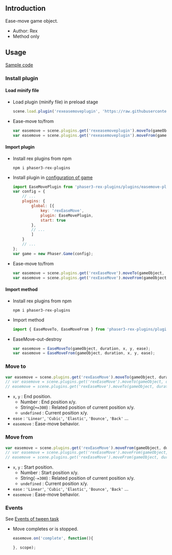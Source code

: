 ## Introduction

Ease-move game object.

- Author: Rex
- Method only

## Usage

[Sample code](https://github.com/rexrainbow/phaser3-rex-notes/blob/master/examples/easemove/)

### Install plugin

#### Load minify file

- Load plugin (minify file) in preload stage
    ```javascript
    scene.load.plugin('rexeasemoveplugin', 'https://raw.githubusercontent.com/rexrainbow/phaser3-rex-notes/master/dist/rexeasemoveplugin.min.js', true);
    ```
- Ease-move to/from
    ```javascript
    var easemove = scene.plugins.get('rexeasemoveplugin').moveTo(gameObject, duration, x, y, ease);
    var easemove = scene.plugins.get('rexeasemoveplugin').moveFrom(gameObject, duration, x, y, ease);
    ```

#### Import plugin

- Install rex plugins from npm
    ```
    npm i phaser3-rex-plugins
    ```
- Install plugin in [configuration of game](game.md#configuration)
    ```javascript
    import EaseMovePlugin from 'phaser3-rex-plugins/plugins/easemove-plugin.js';
    var config = {
        // ...
        plugins: {
            global: [{
                key: 'rexEaseMove',
                plugin: EaseMovePlugin,
                start: true
            },
            // ...
            ]
        }
        // ...
    };
    var game = new Phaser.Game(config);
    ```
- Ease-move to/from
    ```javascript
    var easemove = scene.plugins.get('rexEaseMove').moveTo(gameObject, duration, x, y, ease);
    var easemove = scene.plugins.get('rexEaseMove').moveFrom(gameObject, duration, x, y, ease);
    ```

#### Import method

- Install rex plugins from npm
    ```
    npm i phaser3-rex-plugins
    ```
- Import method
    ```javascript
    import { EaseMoveTo, EaseMoveFrom } from 'phaser3-rex-plugins/plugins/easemove.js';
    ```
- EaseMove-out-destroy
    ```javascript
    var easemove = EaseMoveTo(gameObject, duration, x, y, ease);
    var easemove = EaseMoveFrom(gameObject, duration, x, y, ease);
    ```

### Move to

```javascript
var easemove = scene.plugins.get('rexEaseMove').moveTo(gameObject, duration, x, y);
// var easemove = scene.plugins.get('rexEaseMove').moveTo(gameObject, duration, x, y, ease);
// easemove = scene.plugins.get('rexEaseMove').moveTo(gameObject, duration, x, y, ease, easemove);
```

- `x`, `y` : End position.
    - Number : End position x/y.
    - String(`+=300`) : Related position of current position x/y.
    - `undefined` : Current position x/y.
- `ease` : `'Linear'`, `'Cubic'`, `'Elastic'`, `'Bounce'`, `'Back'` ...
- `easemove` : Ease-move behavior.

### Move from

```javascript
var easemove = scene.plugins.get('rexEaseMove').moveFrom(gameObject, duration, x, y);
// var easemove = scene.plugins.get('rexEaseMove').moveFrom(gameObject, duration, x, y, ease);
// easemove = scene.plugins.get('rexEaseMove').moveFrom(gameObject, duration, x, y, ease, easemove);
```

- `x`, `y` : Start position.
    - Number : Start position x/y.
    - String(`-=300`) : Related position of current position x/y.
    - `undefined` : Current position x/y.
- `ease` : `'Linear'`, `'Cubic'`, `'Elastic'`, `'Bounce'`, `'Back'` ...
- `easemove` : Ease-move behavior.

### Events

See [Events of tween task](tween.md#events)

- Move completes or is stopped.
    ```javascript
    easemove.on('complete', function(){

    }, scope);
    ```